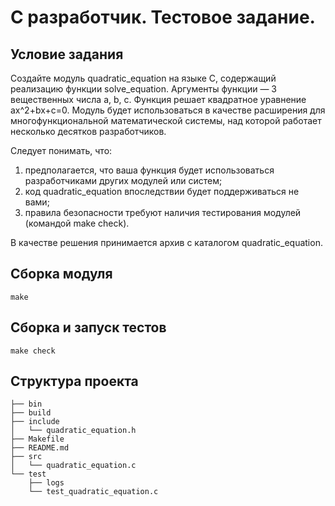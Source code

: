 # С разработчик. Тестовое задание.

## Условие задания
Создайте модуль quadratic_equation на языке C, содержащий реализацию функции solve_equation. Аргументы функции — 3 вещественных числа a, b, c. Функция решает квадратное уравнение ax^2+bx+c=0.  Модуль будет использоваться в качестве расширения для многофункциональной математической системы, над которой работает несколько десятков разработчиков.

Следует понимать, что:
1) предполагается, что ваша функция будет использоваться разработчиками других модулей или систем;
2) код quadratic_equation впоследствии будет поддерживаться не вами;
3) правила безопасности требуют наличия тестирования модулей (командой make check).

В качестве решения принимается архив с каталогом quadratic_equation.

## Сборка модуля
```
make
```

## Сборка и запуск тестов
```
make check
```

## Структура проекта

```
├── bin
├── build
├── include
│   └── quadratic_equation.h
├── Makefile 
├── README.md
├── src
│   └── quadratic_equation.c
└── test
    ├── logs 
    └── test_quadratic_equation.c
```
